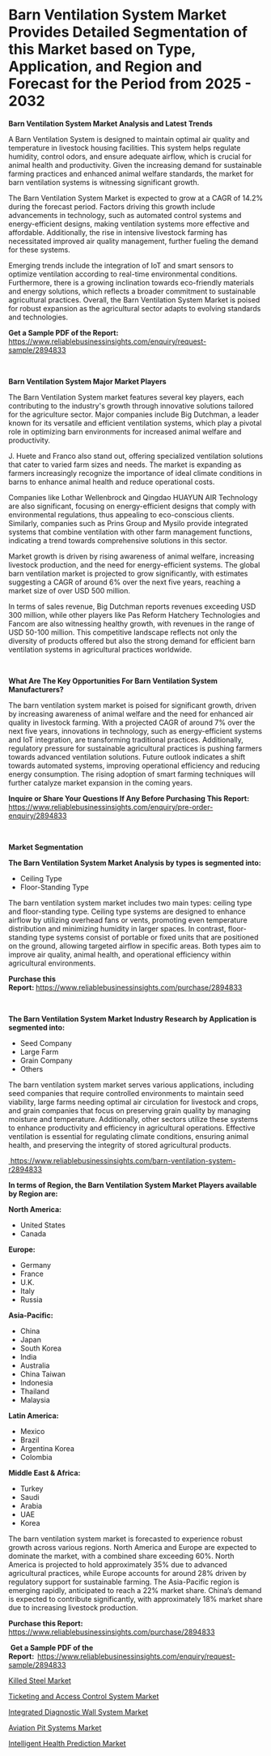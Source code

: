 <p><h1>Barn Ventilation System Market Provides Detailed Segmentation of this Market based on Type, Application, and Region and Forecast for the Period from 2025 - 2032</h1></p><p><strong>Barn Ventilation System Market Analysis and Latest Trends</strong></p>
<p><p>A Barn Ventilation System is designed to maintain optimal air quality and temperature in livestock housing facilities. This system helps regulate humidity, control odors, and ensure adequate airflow, which is crucial for animal health and productivity. Given the increasing demand for sustainable farming practices and enhanced animal welfare standards, the market for barn ventilation systems is witnessing significant growth.</p><p>The Barn Ventilation System Market is expected to grow at a CAGR of 14.2% during the forecast period. Factors driving this growth include advancements in technology, such as automated control systems and energy-efficient designs, making ventilation systems more effective and affordable. Additionally, the rise in intensive livestock farming has necessitated improved air quality management, further fueling the demand for these systems. </p><p>Emerging trends include the integration of IoT and smart sensors to optimize ventilation according to real-time environmental conditions. Furthermore, there is a growing inclination towards eco-friendly materials and energy solutions, which reflects a broader commitment to sustainable agricultural practices. Overall, the Barn Ventilation System Market is poised for robust expansion as the agricultural sector adapts to evolving standards and technologies.</p></p>
<p><strong>Get a Sample PDF of the Report:&nbsp;</strong> <a href="https://www.reliablebusinessinsights.com/enquiry/request-sample/2894833?utm_campaign=63&utm_medium=2&utm_source=Github&utm_content=ia&utm_term=15032025&utm_id=barn-ventilation-system">https://www.reliablebusinessinsights.com/enquiry/request-sample/2894833</a></p>
<p>&nbsp;</p>
<p><strong>Barn Ventilation System Major Market Players</strong></p>
<p><p>The Barn Ventilation System market features several key players, each contributing to the industry's growth through innovative solutions tailored for the agriculture sector. Major companies include Big Dutchman, a leader known for its versatile and efficient ventilation systems, which play a pivotal role in optimizing barn environments for increased animal welfare and productivity.</p><p>J. Huete and Franco also stand out, offering specialized ventilation solutions that cater to varied farm sizes and needs. The market is expanding as farmers increasingly recognize the importance of ideal climate conditions in barns to enhance animal health and reduce operational costs.</p><p>Companies like Lothar Wellenbrock and Qingdao HUAYUN AIR Technology are also significant, focusing on energy-efficient designs that comply with environmental regulations, thus appealing to eco-conscious clients. Similarly, companies such as Prins Group and Mysilo provide integrated systems that combine ventilation with other farm management functions, indicating a trend towards comprehensive solutions in this sector.</p><p>Market growth is driven by rising awareness of animal welfare, increasing livestock production, and the need for energy-efficient systems. The global barn ventilation market is projected to grow significantly, with estimates suggesting a CAGR of around 6% over the next five years, reaching a market size of over USD 500 million.</p><p>In terms of sales revenue, Big Dutchman reports revenues exceeding USD 300 million, while other players like Pas Reform Hatchery Technologies and Fancom are also witnessing healthy growth, with revenues in the range of USD 50-100 million. This competitive landscape reflects not only the diversity of products offered but also the strong demand for efficient barn ventilation systems in agricultural practices worldwide.</p></p>
<p>&nbsp;</p>
<p><strong>What Are The Key Opportunities For Barn Ventilation System Manufacturers?</strong></p>
<p><p>The barn ventilation system market is poised for significant growth, driven by increasing awareness of animal welfare and the need for enhanced air quality in livestock farming. With a projected CAGR of around 7% over the next five years, innovations in technology, such as energy-efficient systems and IoT integration, are transforming traditional practices. Additionally, regulatory pressure for sustainable agricultural practices is pushing farmers towards advanced ventilation solutions. Future outlook indicates a shift towards automated systems, improving operational efficiency and reducing energy consumption. The rising adoption of smart farming techniques will further catalyze market expansion in the coming years.</p></p>
<p><strong>Inquire or Share Your Questions If Any Before Purchasing This Report:</strong> <a href="https://www.reliablebusinessinsights.com/enquiry/pre-order-enquiry/2894833?utm_campaign=63&utm_medium=2&utm_source=Github&utm_content=ia&utm_term=15032025&utm_id=barn-ventilation-system">https://www.reliablebusinessinsights.com/enquiry/pre-order-enquiry/2894833</a></p>
<p>&nbsp;</p>
<p><strong>Market Segmentation</strong></p>
<p><strong>The Barn Ventilation System Market Analysis by types is segmented into:</strong></p>
<p><ul><li>Ceiling Type</li><li>Floor-Standing Type</li></ul></p>
<p><p>The barn ventilation system market includes two main types: ceiling type and floor-standing type. Ceiling type systems are designed to enhance airflow by utilizing overhead fans or vents, promoting even temperature distribution and minimizing humidity in larger spaces. In contrast, floor-standing type systems consist of portable or fixed units that are positioned on the ground, allowing targeted airflow in specific areas. Both types aim to improve air quality, animal health, and operational efficiency within agricultural environments.</p></p>
<p><strong>Purchase this Report:&nbsp;</strong><a href="https://www.reliablebusinessinsights.com/purchase/2894833?utm_campaign=63&utm_medium=2&utm_source=Github&utm_content=ia&utm_term=15032025&utm_id=barn-ventilation-system">https://www.reliablebusinessinsights.com/purchase/2894833</a></p>
<p>&nbsp;</p>
<p><strong>The Barn Ventilation System Market Industry Research by Application is segmented into:</strong></p>
<p><ul><li>Seed Company</li><li>Large Farm</li><li>Grain Company</li><li>Others</li></ul></p>
<p><p>The barn ventilation system market serves various applications, including seed companies that require controlled environments to maintain seed viability, large farms needing optimal air circulation for livestock and crops, and grain companies that focus on preserving grain quality by managing moisture and temperature. Additionally, other sectors utilize these systems to enhance productivity and efficiency in agricultural operations. Effective ventilation is essential for regulating climate conditions, ensuring animal health, and preserving the integrity of stored agricultural products.</p></p>
<p><a href="https://www.reliablebusinessinsights.com/barn-ventilation-system-r2894833?utm_campaign=63&utm_medium=2&utm_source=Github&utm_content=ia&utm_term=15032025&utm_id=barn-ventilation-system">&nbsp;https://www.reliablebusinessinsights.com/barn-ventilation-system-r2894833</a></p>
<p><strong>In terms of Region, the Barn Ventilation System Market Players available by Region are:</strong></p>
<p>
    <p> <strong> North America: </strong>
        <ul>
            <li>United States</li>
            <li>Canada</li>
        </ul>
        </p> 
    <p> <strong> Europe: </strong>
        <ul>
            <li>Germany</li>
            <li>France</li>
            <li>U.K.</li>
            <li>Italy</li>
            <li>Russia</li>
        </ul>
        </p> 
    <p> <strong> Asia-Pacific: </strong>
        <ul>
            <li>China</li>
            <li>Japan</li>
            <li>South Korea</li>
            <li>India</li>
            <li>Australia</li>
            <li>China Taiwan</li>
            <li>Indonesia</li>
            <li>Thailand</li>
            <li>Malaysia</li>
        </ul>
        </p> 
    <p> <strong> Latin America: </strong>
        <ul>
            <li>Mexico</li>
            <li>Brazil</li>
            <li>Argentina Korea</li>
            <li>Colombia</li>
        </ul>
        </p> 
    <p> <strong> Middle East & Africa: </strong>
        <ul>
            <li>Turkey</li>
            <li>Saudi</li>
            <li>Arabia</li>
            <li>UAE</li>
            <li>Korea</li>
        </ul>
    </p>
    </p>
<p><p>The barn ventilation system market is forecasted to experience robust growth across various regions. North America and Europe are expected to dominate the market, with a combined share exceeding 60%. North America is projected to hold approximately 35% due to advanced agricultural practices, while Europe accounts for around 28% driven by regulatory support for sustainable farming. The Asia-Pacific region is emerging rapidly, anticipated to reach a 22% market share. China’s demand is expected to contribute significantly, with approximately 18% market share due to increasing livestock production.</p></p>
<p><strong>Purchase this Report: </strong><a href="https://www.reliablebusinessinsights.com/purchase/2894833?utm_campaign=63&utm_medium=2&utm_source=Github&utm_content=ia&utm_term=15032025&utm_id=barn-ventilation-system">https://www.reliablebusinessinsights.com/purchase/2894833</a></p>
<p>&nbsp;<strong>Get a Sample PDF of the Report:&nbsp;&nbsp;</strong><a href="https://www.reliablebusinessinsights.com/enquiry/request-sample/2894833?utm_campaign=63&utm_medium=2&utm_source=Github&utm_content=ia&utm_term=15032025&utm_id=barn-ventilation-system">https://www.reliablebusinessinsights.com/enquiry/request-sample/2894833</a></p>
<p><strong></strong></p>
<p><p><a href="https://github.com/rubiogruis0p/Market-Research-Report-List-1/blob/main/killed-steel-market.md?utm_campaign=63&utm_medium=2&utm_source=Github&utm_content=ia&utm_term=15032025&utm_id=barn-ventilation-system">Killed Steel Market</a></p><p><a href="https://github.com/kaniselway4c/Market-Research-Report-List-1/blob/main/ticketing-and-access-control-system-market.md?utm_campaign=63&utm_medium=2&utm_source=Github&utm_content=ia&utm_term=15032025&utm_id=barn-ventilation-system">Ticketing and Access Control System Market</a></p><p><a href="https://github.com/jemmysolin5k/Market-Research-Report-List-1/blob/main/integrated-diagnostic-wall-system-market.md?utm_campaign=63&utm_medium=2&utm_source=Github&utm_content=ia&utm_term=15032025&utm_id=barn-ventilation-system">Integrated Diagnostic Wall System Market</a></p><p><a href="https://github.com/steegwajma22/Market-Research-Report-List-1/blob/main/aviation-pit-systems-market.md?utm_campaign=63&utm_medium=2&utm_source=Github&utm_content=ia&utm_term=15032025&utm_id=barn-ventilation-system">Aviation Pit Systems Market</a></p><p><a href="https://github.com/rokiahgrendy/Market-Research-Report-List-1/blob/main/intelligent-health-prediction-market.md?utm_campaign=63&utm_medium=2&utm_source=Github&utm_content=ia&utm_term=15032025&utm_id=barn-ventilation-system">Intelligent Health Prediction Market</a></p></p>